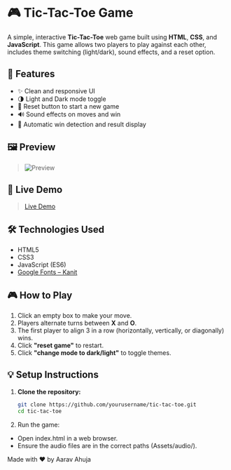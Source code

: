 # 🎮 Tic-Tac-Toe Game

A simple, interactive **Tic-Tac-Toe** web game built using **HTML**, **CSS**, and **JavaScript**. This game allows two players to play against each other, includes theme switching (light/dark), sound effects, and a reset option.

## 🔧 Features

- ✨ Clean and responsive UI
- 🌗 Light and Dark mode toggle
- 🔄 Reset button to start a new game
- 🔊 Sound effects on moves and win
- 🧠 Automatic win detection and result display

## 🖼️ Preview

> ![Preview](Assets/images/preview.png)

## 🚀 Live Demo
 
> [Live Demo](https://Aarav-Ahuja-9.github.io/Tic-Tac-Toe-Game/)

## 🛠️ Technologies Used

- HTML5
- CSS3
- JavaScript (ES6)
- [Google Fonts – Kanit](https://fonts.google.com/specimen/Kanit)

## 🎮 How to Play

1. Click an empty box to make your move.
2. Players alternate turns between **X** and **O**.
3. The first player to align 3 in a row (horizontally, vertically, or diagonally) wins.
4. Click **"reset game"** to restart.
5. Click **"change mode to dark/light"** to toggle themes.

## 💡 Setup Instructions

1. **Clone the repository:**
   ```bash
   git clone https://github.com/yourusername/tic-tac-toe.git
   cd tic-tac-toe

2. Run the game:
  - Open index.html in a web browser.
  - Ensure the audio files are in the correct paths (Assets/audio/).



Made with ❤️ by Aarav Ahuja
